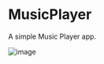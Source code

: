 # MusicPlayer
A simple Music Player app. 

![image](https://cloud.githubusercontent.com/assets/22356188/25630611/c170df18-2f3b-11e7-9877-d20d138f9d72.png)
